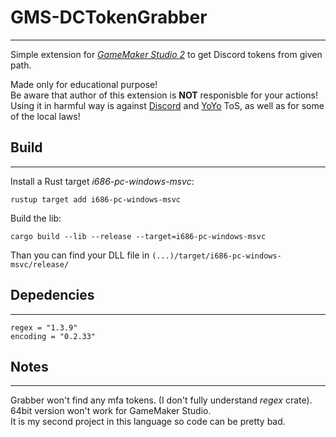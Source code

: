 # GMS-DCTokenGrabber
****

Simple extension for *[GameMaker Studio 2](https://www.yoyogames.com/gamemaker/features)* to get Discord tokens from given path. 

Made only for educational purpose! <br>
Be aware that author of this extension is **NOT** responisble for your actions! <br>
Using it in harmful way is against [Discord](https://discord.com/terms) and [YoYo](https://www.yoyogames.com/legal/eula) ToS, as well as for some of the local laws!

## Build
****

Install a Rust target *i686-pc-windows-msvc*:
```
rustup target add i686-pc-windows-msvc
```

Build the lib:
```
cargo build --lib --release --target=i686-pc-windows-msvc
```
Than you can find your DLL file in `(...)/target/i686-pc-windows-msvc/release/`

## Depedencies
****
```
regex = "1.3.9"
encoding = "0.2.33"
```

## Notes
****
Grabber won't find any mfa tokens. (I don't fully understand *regex* crate). <br>
64bit version won't work for GameMaker Studio. <br>
It is my second project in this language so code can be pretty bad. <br>
